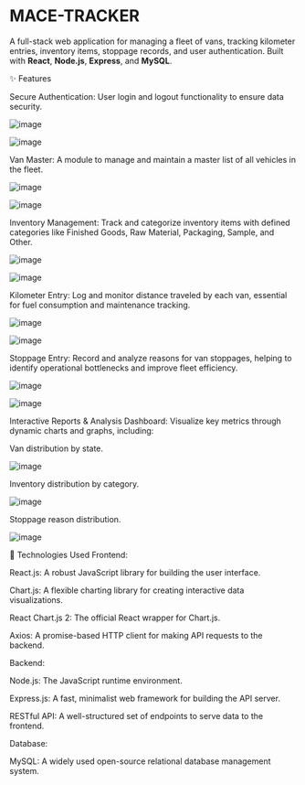 # MACE-TRACKER


A full-stack web application for managing a fleet of vans, tracking kilometer entries, inventory items, stoppage records, and user authentication. Built with **React**, **Node.js**, **Express**, and **MySQL**.

✨ Features

Secure Authentication: User login and logout functionality to ensure data security.

![image](https://github.com/user-attachments/assets/73610d97-939a-4b8d-a3a3-17c3d1f752d0)

![image](https://github.com/user-attachments/assets/78f62e57-3f52-4850-8713-0aec4b51c601)


Van Master: A module to manage and maintain a master list of all vehicles in the fleet.

![image](https://github.com/user-attachments/assets/6635497b-ddb5-4934-966e-b57573154cf6)

![image](https://github.com/user-attachments/assets/684f6096-c64f-40c5-97ca-92d215fc251f)


Inventory Management: Track and categorize inventory items with defined categories like Finished Goods, Raw Material, Packaging, Sample, and Other.

![image](https://github.com/user-attachments/assets/1ccd139b-e319-421e-aecc-532c3a2e6fcd)

![image](https://github.com/user-attachments/assets/cf9cb186-19c2-47a9-b913-077d81575b27)


Kilometer Entry: Log and monitor distance traveled by each van, essential for fuel consumption and maintenance tracking.

![image](https://github.com/user-attachments/assets/ad7ee0fa-6206-4afb-b8ee-86f3d68b6220)

![image](https://github.com/user-attachments/assets/5e4f9bce-b7aa-4c32-bded-7c5ae7b39222)


Stoppage Entry: Record and analyze reasons for van stoppages, helping to identify operational bottlenecks and improve fleet efficiency.

![image](https://github.com/user-attachments/assets/3c9be6f7-d462-4ad2-9d7b-0165d773882f)

![image](https://github.com/user-attachments/assets/ea8318a2-9fe7-4f56-ada3-039f49653ed8)


Interactive Reports & Analysis Dashboard: Visualize key metrics through dynamic charts and graphs, including:

Van distribution by state.

![image](https://github.com/user-attachments/assets/795d1a60-de87-4e93-82d5-e1304251e3aa)


Inventory distribution by category.

![image](https://github.com/user-attachments/assets/50103779-26fc-4c9f-a6f1-5378d83fcab5)


Stoppage reason distribution.

![image](https://github.com/user-attachments/assets/47733f94-fff2-4488-97ab-3b839954a82f)

🚀 Technologies Used
Frontend:

React.js: A robust JavaScript library for building the user interface.

Chart.js: A flexible charting library for creating interactive data visualizations.

React Chart.js 2: The official React wrapper for Chart.js.

Axios: A promise-based HTTP client for making API requests to the backend.


Backend:

Node.js: The JavaScript runtime environment.

Express.js: A fast, minimalist web framework for building the API server.

RESTful API: A well-structured set of endpoints to serve data to the frontend.

Database:

MySQL: A widely used open-source relational database management system.


